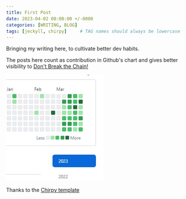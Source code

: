 ```yaml
---
title: First Post
date: 2023-04-02 00:00:00 +/-0000
categories: [WRITING, BLOG]
tags: [jeckyll, chirpy]     # TAG names should always be lowercase
---
```


Bringing my writing here, to cultivate better dev habits.

The posts here count as contribution in Github's chart and gives better visibility to [Don't Break the Chain!](https://blog.doist.com/dont-break-the-chain/)

![image info](/assets/MarchContributions.JPG)

Thanks to the [Chirpy template](https://github.com/cotes2020/chirpy-starter)